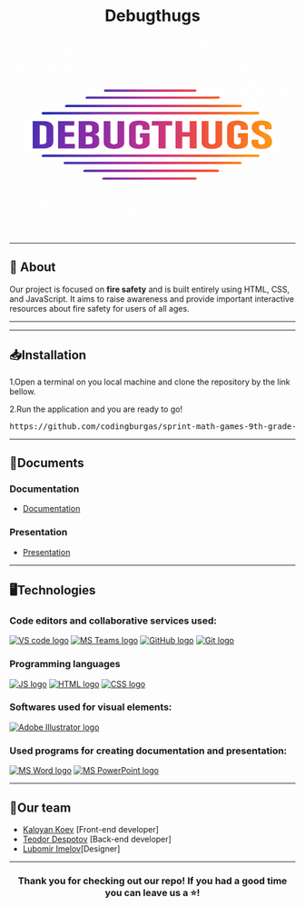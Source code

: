 
<h1 align="center">Debugthugs</h1>
<p align = "center">
<img src="assets/images/logo.png" alt="Debugthugs Logo" align = "center" width= "500" height = "350"/>
</p>
<hr>
<section>
<h2>📁 About</h2>
<p>Our project is focused on <strong>fire safety</strong> and is built entirely using HTML, CSS, and JavaScript. It aims to raise awareness and provide important interactive resources about fire safety for users of all ages.</p>
</section>
<p align = "center"></p>
<hr>

</p>
<hr>
<h2>📥Installation</h2>
<p>1.Open a terminal on you local machine and clone the repository by the link bellow.</p>
<p>2.Run the application and you are ready to go!</p>
<pre>https://github.com/codingburgas/sprint-math-games-9th-grade-syntax-squad</pre>
<hr>
<h2>📃Documents</h2>
<h3>Documentation</h3>
<ul>
<li><a href="assets/Documents/Syntax.docx" download>Documentation</a></li>
</ul>
<h3>Presentation</h3>
<ul>
<li><a href="assets/Documents/Debugthugs.pptx" download>Presentation</a></li>
</ul>
<hr>
<h2>🖥️Technologies</h2>
<h3> Code editors and collaborative services used:</h3>
<p align = "left">
    <a href="https://code.visualstudio.com/"><img src="https://upload.wikimedia.org/wikipedia/commons/thumb/9/9a/Visual_Studio_Code_1.35_icon.svg/2048px-Visual_Studio_Code_1.35_icon.svg.png" alt="VS code logo" width=48px /></a>
    <a href="https://www.microsoft.com/en/microsoft-teams/group-chat-software"><img src="https://img.icons8.com/color/344/microsoft-teams.png" alt = "MS Teams logo" width="50px" /></a>
    <a href="https://github.com/"><img src="https://joshuapenalba.files.wordpress.com/2014/12/github-icon.png" alt="GitHub logo" width = "55"/></a>
    <a href = "https://git-scm.com/"><img src = "https://git-scm.com/images/logos/downloads/Git-Icon-1788C.png" alt = "Git logo" width = 48px></a>
    </p>
<h3>Programming languages</h3>
<p align = "left">
    <a href="https://www.javascript.com"><img src="https://cdn.worldvectorlogo.com/logos/javascript-1.svg" alt="JS logo" width="50px"/></a>
    <a href="https://html.com"><img src="https://cdn.iconscout.com/icon/free/png-512/free-html-5-logo-icon-download-in-svg-png-gif-file-formats--programming-langugae-language-pack-logos-icons-1175208.png?f=webp&w=256" alt="HTML logo" width="50px"/></a>
    <a href="https://css.com"><img src="https://cdn.worldvectorlogo.com/logos/css-3.svg" alt="CSS logo" width="50px"/></a>
 
</p>
<h3>Softwares used for visual elements:</h3>
    <a href = "https://www.adobe.com/products/illustrator.html"><img src = "https://upload.wikimedia.org/wikipedia/commons/thumb/f/fb/Adobe_Illustrator_CC_icon.svg/1200px-Adobe_Illustrator_CC_icon.svg.png" alt = "Adobe Illustrator logo" width = 50px /></a>
<h3>Used programs for creating documentation and presentation:</h3>
<p align="left">
  <a href="https://www.microsoft.com/en-ww/microsoft-365/word"><img src="https://img.icons8.com/color/344/ms-word.png" alt="MS Word logo" width=48px /></a>
   <a href="https://www.microsoft.com/en-ww/microsoft-365/powerpoint"><img src="https://img.icons8.com/color/344/ms-powerpoint.png" alt="MS PowerPoint logo" width=48px /></a>
</p>
<hr>
<h2 align = "left">🧒Our team</h2>
<ul>
<li><a href = "https://github.com/KIKoev23">Kaloyan Koev</a> [Front-end developer] <br></li>
<li><a href = "https://github.com/TVDespotov23">Teodor Despotov</a> [Back-end developer]<br></li>
<li><a href = "https://github.com/LTImelov23">Lubomir Imelov</a>[Designer] <br></li>
</ul>
<hr>
<h3 align = "center">Thank you for checking out our repo! If you had a good time you can leave us a ⭐!</h3>
 
